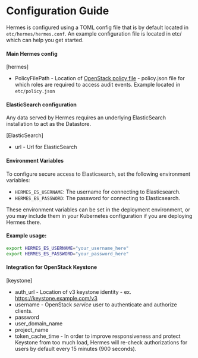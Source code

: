 <!--
SPDX-FileCopyrightText: 2025 SAP SE

SPDX-License-Identifier: Apache-2.0
-->

# Configuration Guide

Hermes is configured using a TOML config file that is by default located in `etc/hermes/hermes.conf`.
An example configuration file is located in etc/ which can help you get started.

#### Main Hermes config

\[hermes\]
* PolicyFilePath - Location of [OpenStack policy file](https://docs.OpenStack.org/security-guide/identity/policies.html) - policy.json file for which roles are required to access audit events. 
Example located in `etc/policy.json`

#### ElasticSearch configuration
Any data served by Hermes requires an underlying ElasticSearch installation to act as the Datastore.

\[ElasticSearch\]
* url - Url for ElasticSearch


#### Environment Variables

To configure secure access to Elasticsearch, set the following environment variables:

- `HERMES_ES_USERNAME`: The username for connecting to Elasticsearch.
- `HERMES_ES_PASSWORD`: The password for connecting to Elasticsearch.

These environment variables can be set in the deployment environment, or you may include them in your Kubernetes configuration if you are deploying Hermes there.

#### Example usage:

```bash
export HERMES_ES_USERNAME="your_username_here"
export HERMES_ES_PASSWORD="your_password_here"
```


#### Integration for OpenStack Keystone
\[keystone\] 
* auth_url - Location of v3 keystone identity - ex. https://keystone.example.com/v3
* username - OpenStack *service* user to authenticate and authorize clients.
* password 
* user_domain_name 
* project_name
* token_cache_time - In order to improve responsiveness and protect Keystone from too much load, Hermes will
re-check authorizations for users by default every 15 minutes (900 seconds).

